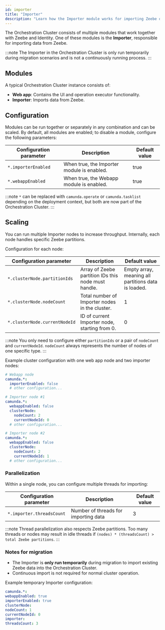 ```yaml
---
id: importer
title: "Importer"
description: "Learn how the Importer module works for importing Zeebe data in the Orchestration Cluster."
---
```


The Orchestration Cluster consists of multiple modules that work together with Zeebe and Identity. One of these modules is the **Importer**, responsible for importing data from Zeebe.

:::note
The Importer in the Orchestration Cluster is only run temporarily during migration scenarios and is not a continuously running process.
:::

## Modules

A typical Orchestration Cluster instance consists of:

- **Web app**: Contains the UI and operation executor functionality.
- **Importer**: Imports data from Zeebe.

## Configuration

Modules can be run together or separately in any combination and can be scaled. By default, all modules are enabled; to disable a module, configure the following parameters:

| Configuration parameter | Description                                | Default value |
| ----------------------- | ------------------------------------------ | ------------- |
| `*.importerEnabled`     | When true, the Importer module is enabled. | true          |
| `*.webappEnabled`       | When true, the Webapp module is enabled.   | true          |

:::note
`*` can be replaced with `camunda.operate` or `camunda.tasklist` depending on the deployment context, but both are now part of the Orchestration Cluster.
:::

## Scaling

You can run multiple Importer nodes to increase throughput. Internally, each node handles specific Zeebe partitions.

Configuration for each node:

| Configuration parameter       | Description                                         | Default value                                       |
| ----------------------------- | --------------------------------------------------- | --------------------------------------------------- |
| `*.clusterNode.partitionIds`  | Array of Zeebe partition IDs this node must handle. | Empty array, meaning all partitions data is loaded. |
| `*.clusterNode.nodeCount`     | Total number of Importer nodes in the cluster.      | 1                                                   |
| `*.clusterNode.currentNodeId` | ID of current Importer node, starting from 0.       | 0                                                   |

:::note
You only need to configure either `partitionIds` or a pair of `nodeCount` and `currentNodeId`. `nodeCount` always represents the number of nodes of one specific type.
:::

Example cluster configuration with one web app node and two importer nodes:

```yaml
# Webapp node
camunda.*:
  importerEnabled: false
  # other configuration...

# Importer node #1
camunda.*:
  webappEnabled: false
  clusterNode:
    nodeCount: 2
    currentNodeId: 0
  # other configuration...

# Importer node #2
camunda.*:
  webappEnabled: false
  clusterNode:
    nodeCount: 2
    currentNodeId: 1
  # other configuration...
```

### Parallelization

Within a single node, you can configure multiple threads for importing:

| Configuration parameter   | Description                          | Default value |
| ------------------------- | ------------------------------------ | ------------- |
| `*.importer.threadsCount` | Number of threads for importing data | 3             |

:::note
Thread parallelization also respects Zeebe partitions. Too many threads or nodes may result in idle threads if `(nodes) * (threadsCount) > total Zeebe partitions`.
:::

### Notes for migration

- The Importer is **only run temporarily** during migration to import existing Zeebe data into the Orchestration Cluster.
- Continuous import is not required for normal cluster operation.

Example temporary Importer configuration:

```yaml
camunda.*:
webappEnabled: true
importerEnabled: true
clusterNode:
nodeCount: 1
currentNodeId: 0
importer:
threadsCount: 3
```
